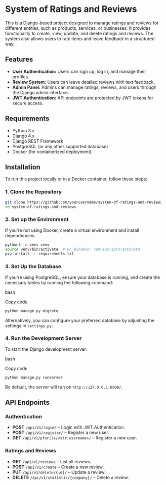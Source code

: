 # System of Ratings and Reviews

This is a Django-based project designed to manage ratings and reviews for different entities, such as products, services, or businesses. It provides functionality to create, view, update, and delete ratings and reviews. The system also allows users to rate items and leave feedback in a structured way.

## Features

- **User Authentication:** Users can sign up, log in, and manage their profiles.
- **Review System:** Users can leave detailed reviews with text feedback.
- **Admin Panel:** Admins can manage ratings, reviews, and users through the Django admin interface.
- **JWT Authentication:** API endpoints are protected by JWT tokens for secure access.

## Requirements

- Python 3.x
- Django 4.x
- Django REST Framework
- PostgreSQL (or any other supported database)
- Docker (for containerized deployment)

## Installation

To run this project locally or in a Docker container, follow these steps:

### 1. Clone the Repository

```bash
git clone https://github.com/yourusername/system-of-ratings-and-reviews.git
cd system-of-ratings-and-reviews
```
### 2. Set up the Environment

If you're not using Docker, create a virtual environment and install dependencies:
```bash
python3 -m venv venv
source venv/bin/activate  # On Windows: venv\Scripts\activate
pip install -r requirements.txt`
```
### 3. Set Up the Database

If you're using PostgreSQL, ensure your database is running, and create the necessary tables by running the following command:

bash

Copy code
```bash
python manage.py migrate
```
Alternatively, you can configure your preferred database by adjusting the settings in `settings.py`.

### 4. Run the Development Server

To start the Django development server:

bash

Copy code
```bash
python manage.py runserver 
```
By default, the server will run on `http://127.0.0.1:8000/`.

## API Endpoints

### Authentication

-   **POST** `/api/v1/login/` – Login with JWT Authentication.
-   **POST** `/api/v1/register/` – Register a new user.
-   **GET** `/api/v1/pforile/<str:username>/` – Register a new user.

### Ratings and Reviews


-   **GET** `/api/v1/reviews` – List all reviews.
-   **POST** `/api/v1/create` – Create a new review.
-   **PUT** `/api/v1/delete/{id}/` – Update a review.
-   **DELETE** `/api/v1/statistic/{company}/` – Delete a review.


